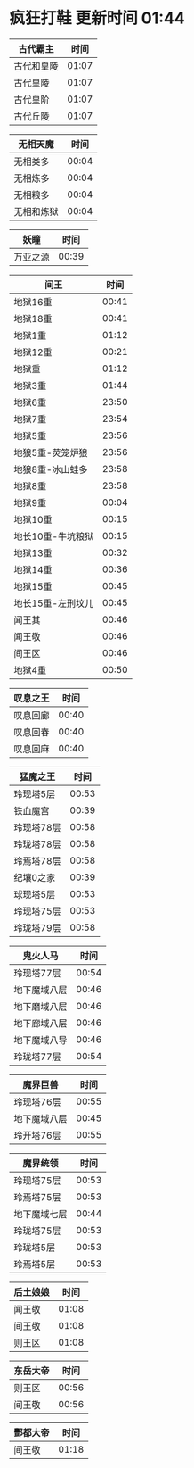 # 疯狂打鞋 更新时间 01:44

| 古代霸主   | 时间    |
|--------|-------|
| 古代和皇陵 | 01:07 |
| 古代皇陵 | 01:07 |
| 古代皇阶 | 01:07 |
| 古代丘陵 | 01:07 |

| 无相天魔   | 时间    |
|--------|-------|
| 无相类多 | 00:04 |
| 无相炼多 | 00:04 |
| 无相粮多 | 00:04 |
| 无相和炼狱 | 00:04 |

| 妖瞳   | 时间    |
|--------|-------|
| 万亚之源 | 00:39 |

| 间王   | 时间    |
|--------|-------|
| 地狱16重 | 00:41 |
| 地狱18重 | 00:41 |
| 地狱1重 | 01:12 |
| 地狱12重 | 00:21 |
| 地狱重 | 01:12 |
| 地狱3重 | 01:44 |
| 地狱6重 | 23:50 |
| 地狱7重 | 23:54 |
| 地狱5重 | 23:56 |
| 地狼5重-荧笼炉狼 | 23:56 |
| 地狼8重-冰山蛙多 | 23:58 |
| 地狱8重 | 23:58 |
| 地狱9重 | 00:04 |
| 地狱10重 | 00:15 |
| 地长10重-牛坑粮狱 | 00:15 |
| 地狱13重 | 00:32 |
| 地狱14重 | 00:36 |
| 地狱15重 | 00:45 |
| 地长15重-左刑坟儿 | 00:45 |
| 闻王其 | 00:46 |
| 闻王敬 | 00:46 |
| 间王区 | 00:46 |
| 地狱4重 | 00:50 |

| 叹息之王   | 时间    |
|--------|-------|
| 叹息回廊 | 00:40 |
| 叹息回春 | 00:40 |
| 叹息回麻 | 00:40 |

| 猛魔之王   | 时间    |
|--------|-------|
| 玲现塔5层 | 00:53 |
| 铁血魔宫 | 00:39 |
| 玲现塔78层 | 00:58 |
| 玲珑塔78层 | 00:58 |
| 玲焉塔78层 | 00:58 |
| 纪壤0之家 | 00:39 |
| 球现塔5层 | 00:53 |
| 玲现塔75层 | 00:53 |
| 玲珑塔79层 | 00:58 |

| 鬼火人马   | 时间    |
|--------|-------|
| 玲现塔77层 | 00:54 |
| 地下魔域八层 | 00:46 |
| 地下磨域八层 | 00:46 |
| 地下廊域八层 | 00:46 |
| 地下魔域八导 | 00:46 |
| 玲珑塔77层 | 00:54 |

| 魔界巨兽   | 时间    |
|--------|-------|
| 玲现塔76层 | 00:55 |
| 地下魔域八层 | 00:45 |
| 玲开塔76层 | 00:55 |

| 魔界统领   | 时间    |
|--------|-------|
| 玲现塔75层 | 00:53 |
| 玲焉塔75层 | 00:53 |
| 地下魔域七层 | 00:44 |
| 玲珑塔75层 | 00:53 |
| 玲珑塔5层 | 00:53 |
| 玲焉塔5层 | 00:53 |

| 后土娘娘   | 时间    |
|--------|-------|
| 闻王敬 | 01:08 |
| 间王敬 | 01:08 |
| 则王区 | 01:08 |

| 东岳大帝   | 时间    |
|--------|-------|
| 则王区 | 00:56 |
| 间王敬 | 00:56 |

| 酆都大帝   | 时间    |
|--------|-------|
| 间王敬 | 01:18 |
